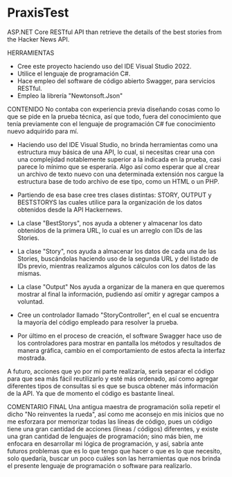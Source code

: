 # PraxisTest
ASP.NET Core RESTful API than retrieve the details of the best stories from the Hacker News API.

HERRAMIENTAS
- Cree este proyecto haciendo uso del IDE Visual Studio 2022.
- Utilice el lenguaje de programación C#.
- Hace empleo del software de código abierto Swagger, para servicios RESTful.
- Empleo la librería "Newtonsoft.Json"

CONTENIDO
No contaba con experiencia previa diseñando cosas como lo que se pide en la prueba técnica, así que todo, fuera del conocimiento que tenía previamente con el lenguaje de programación C# fue conocimiento nuevo adquirido para mí.

- Haciendo uso del IDE Visual Studio, no brinda herramientas como una estructura muy básica de una API, lo cual, si necesitas crear una con una complejidad notablemente superior a la indicada en la prueba, casi parece lo mínimo que se esperaría. Algo así como esperar que al crear un archivo de texto nuevo con una determinada extensión nos cargue la estructura base de todo archivo de ese tipo, como un HTML o un PHP.

- Partiendo de esa base cree tres clases distintas: STORY, OUTPUT y BESTSTORYS las cuales utilice para la organización de los datos obtenidos desde la API Hackernews.

- La clase "BestStorys", nos ayuda a obtener y almacenar los dato obtenidos de la primera URL, lo cual es un arreglo con IDs de las Stories.

- La clase "Story", nos ayuda a almacenar los datos de cada una de las Stories, buscándolas haciendo uso de la segunda URL y del listado de IDs previo, mientras realizamos algunos cálculos con los datos de las mismas.

- La clase "Output" Nos ayuda a organizar de la manera en que queremos mostrar al final la información, pudiendo así omitir y agregar campos a voluntad.

- Cree un controlador llamado "StoryController", en el cual se encuentra la mayoría del código empleado para resolver la prueba.

- Por último en el proceso de creación, el software Swagger hace uso de los controladores para mostrar en pantalla los métodos y resultados de manera gráfica, cambio en el comportamiento de estos afecta la interfaz mostrada.

A futuro, acciones que yo por mi parte realizaría, sería separar el código para que sea más fácil reutilizarlo y esté más ordenado, así como agregar diferentes tipos de consultas si es que se busca obtener más información de la API. 
Ya que de momento el código es bastante lineal.

COMENTARIO FINAL
Una antigua maestra de programación solía repetir el dicho "No reinventes la rueda", así como me aconsejo en mis inicios que no me esforzara por memorizar todas las líneas de código, pues un código tiene una gran cantidad de acciones (líneas / códigos) diferentes, y existe una gran cantidad de lenguajes de programación; sino más bien, me enfocara en desarrollar mi lógica de programación, y así, sabría ante futuros problemas que es lo que tengo que hacer o que es lo que necesito, solo quedaría, buscar un poco cuáles son las herramientas que nos brinda el presente lenguaje de programación o software para realizarlo.
